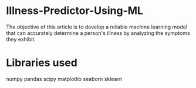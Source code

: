 # Illness-Predictor-Using-ML
The objective of this article is to develop a reliable machine learning model that can accurately determine a person's illness by analyzing the symptoms they exhibit.  
# Libraries used
numpy 
pandas 
scipy
matplotlib
seaborn 
sklearn
